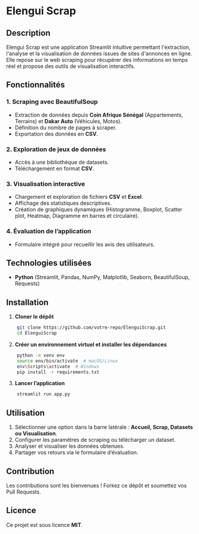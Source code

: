 # Elengui Scrap

## Description

Elengui Scrap est une application Streamlit intuitive permettant l'extraction, l'analyse et la visualisation de données issues de sites d'annonces en ligne. Elle repose sur le web scraping pour récupérer des informations en temps réel et propose des outils de visualisation interactifs.

## Fonctionnalités

### 1. **Scraping avec BeautifulSoup**
- Extraction de données depuis **Coin Afrique Sénégal** (Appartements, Terrains) et **Dakar Auto** (Véhicules, Motos).
- Définition du nombre de pages à scraper.
- Exportation des données en **CSV**.

### 2. **Exploration de jeux de données**
- Accès à une bibliothèque de datasets.
- Téléchargement en format **CSV**.

### 3. **Visualisation interactive**
- Chargement et exploration de fichiers **CSV** et **Excel**.
- Affichage des statistiques descriptives.
- Création de graphiques dynamiques (Histogramme, Boxplot, Scatter plot, Heatmap, Diagramme en barres et circulaire).

### 4. **Évaluation de l’application**
- Formulaire intégré pour recueillir les avis des utilisateurs.

## Technologies utilisées
- **Python** (Streamlit, Pandas, NumPy, Matplotlib, Seaborn, BeautifulSoup, Requests)

## Installation
1. **Cloner le dépôt**
```bash
    git clone https://github.com/votre-repo/ElenguiScrap.git
    cd ElenguiScrap
```

2. **Créer un environnement virtuel et installer les dépendances**
```bash
    python -m venv env
    source env/bin/activate  # macOS/Linux
    env\Scripts\activate  # Windows
    pip install -r requirements.txt
```

3. **Lancer l’application**
```bash
    streamlit run app.py
```

## Utilisation
1. Sélectionner une option dans la barre latérale : **Accueil, Scrap, Datasets ou Visualisation**.
2. Configurer les paramètres de scraping ou télécharger un dataset.
3. Analyser et visualiser les données obtenues.
4. Partager vos retours via le formulaire d’évaluation.

## Contribution
Les contributions sont les bienvenues ! Forkez ce dépôt et soumettez vos Pull Requests.

## Licence
Ce projet est sous licence **MIT**.

